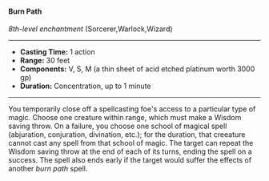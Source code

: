 #### Burn Path
*8th-level enchantment* (Sorcerer,Warlock,Wizard)
___
- **Casting Time:** 1 action
- **Range:** 30 feet
- **Components:** V, S, M (a thin sheet of acid etched platinum worth 3000 gp)
- **Duration:** Concentration, up to 1 minute
---
You temporarily close off a spellcasting foe's access to a particular type of magic. Choose one creature within range, which must make a Wisdom saving throw. On a failure, you choose one school of magical spell (abjuration, conjuration, divination, etc.); for the duration, that creeature cannot cast any spell from that school of magic. The target can repeat the Wisdom saving throw at the end of each of its turns, ending the spell on a success. The spell also ends early if the target would suffer the effects of another *burn path* spell.

